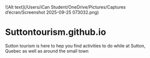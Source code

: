 ![Alt text](/Users/iCan Student/OneDrive/Pictures/Captures d’écran/Screenshot 2025-09-25 073032.png)
# Suttontourism.github.io

Sutton tourism is here to hep you find activities to do while at Sutton, Quebec as well as around the small town

